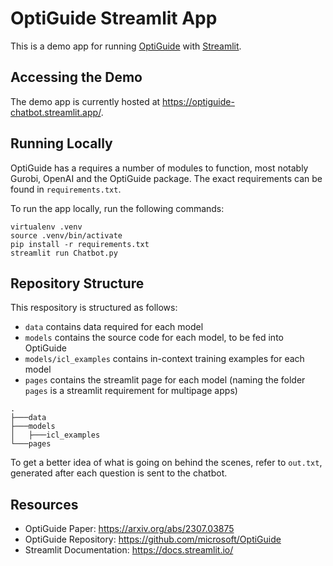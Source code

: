 # OptiGuide Streamlit App
This is a demo app for running [OptiGuide](https://github.com/microsoft/OptiGuide) with [Streamlit](https://docs.streamlit.io/). 

## Accessing the Demo
The demo app is currently hosted at https://optiguide-chatbot.streamlit.app/.

## Running Locally
OptiGuide has a requires a number of modules to function, most notably Gurobi, OpenAI and the OptiGuide package. The exact requirements can be found in `requirements.txt`.

To run the app locally, run the following commands:
```
virtualenv .venv
source .venv/bin/activate
pip install -r requirements.txt
streamlit run Chatbot.py
```

## Repository Structure
This respository is structured as follows:
- `data` contains data required for each model
- `models` contains the source code for each model, to be fed into OptiGuide
- `models/icl_examples` contains in-context training examples for each model
- `pages` contains the streamlit page for each model (naming the folder `pages` is a streamlit requirement for multipage apps)

```
.
├───data
├───models
│   ├───icl_examples
└───pages
```

To get a better idea of what is going on behind the scenes, refer to `out.txt`, generated after each question is sent to the chatbot.

## Resources
- OptiGuide Paper: https://arxiv.org/abs/2307.03875
- OptiGuide Repository: https://github.com/microsoft/OptiGuide
- Streamlit Documentation: https://docs.streamlit.io/